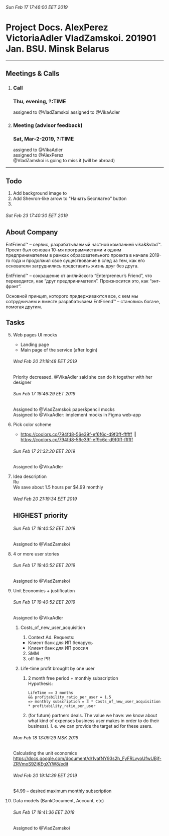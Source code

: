###### Sun Feb 17 17:46:00 EET 2019

# Project Docs. AlexPerez VictoriaAdler VladZamskoi. 201901 Jan. BSU. Minsk Belarus


----


## Meetings & Calls  

1. ### Call  
    ### Thu, evening, ?:TIME
    assigned to @VladZamskoi
    assigned to @VikaAdler

2. ### Meeting (advisor feedback)
    ### Sat, Mar-2-2019, ?:TIME  
    assigned to @VikaAdler  
    assigned to @AlexPerez  
    @VladZamskoi is going to miss it (will be abroad)  


---  

## Todo

1. Add background image to  
2. Add Shevron-like arrow to "Начать Бесплатно" button  
3. 


###### Sat Feb 23 17:40:30 EET 2019
## About Company  
EntFriend™ – сервис, разрабатываемый частной компанией vika&&vlad™.  Проект был основан 10-мя программистами и одним предпринимателем в рамках образовательного проекта в начале 2019-го года и продолжил свое существование в след за тем, как его основатели затруднились представить жизнь друг без друга.  

EntFriend™ – сокращение от английского “Enterpreneur’s Friend”, что переводится, как “друг предпринимателя”. Произносится это, как  “энт-фрэнт”.  

Основной принцип, которого придерживаются все, с кем мы сотрудничаем и вместе разрабатываем EntFriend™ – становись богаче, помогая другим.  


## Tasks  

5. Web pages UI mocks
    * Landing page  
    * Main page of the service (after login)  

    ###### Wed Feb 20 21:18:48 EET 2019
    Priority decreased. @VikaAdler said she can do it together with her designer  

    ###### Sun Feb 17 19:46:29 EET 2019
    Assigned to @VladZamskoi: paper&pencil mocks  
    Assigned to @VikaAdler: implement mocks in Figma web-app  


1. Pick color scheme  
    * https://coolors.co/794fd8-56e39f-ef6f6c-d9f0ff-ffffff 
        || https://coolors.co/794fd8-56e39f-ef9c6c-d9f0ff-ffffff  

    ###### Sun Feb 17 21:32:20 EET 2019
    Assigned to @VikaAdler  


2. Idea description  
    Ru  
    We save about 1.5 hours per $4.99 monthly  
  
    ###### Wed Feb 20 21:19:34 EET 2019
    ## HIGHEST priority 
    
    ###### Sun Feb 17 19:40:52 EET 2019
    Assigned to @VladZamskoi


3. 4 or more user stories  

    ###### Sun Feb 17 19:40:52 EET 2019
    Assigned to @VladZamskoi


4. Unit Economics + justification

    ###### Sun Feb 17 19:40:52 EET 2019  
    Assigned to @VikaAdler
  
    1. Costs_of_new_user_acquisition  
        1. Context Ad. Requests:  
        * Клиент банк для ИП беларусь  
        * Клиент банк для ИП россия  
        2. SMM  
        3. off-line PR  
  
    2. Life-time profit brought by one user  
        1. 2 month free period + monthly subscription  
            Hypothesis:  
            ```
            LifeTime == 3 months  
            && profitability_ratio_per_user = 1.5  
            => monthly subscription = 3 * Costs_of_new_user_acquisition * profitability_ratio_per_user  
            ```
    
        2. (for future) partners deals. The value we have: we know about what kind of expenses business user makes in order to do their business). I. e. we can provide the target ad for these users. 

    ###### Mon Feb 18 13:09:29 MSK 2019  
    Calculating the unit economics
    https://docs.google.com/document/d/1vafNY93s2h_FyFRLvyoUfwUBjf-ZRVmoS9ZjKEgXYW8/edit

    ###### Wed Feb 20 19:14:39 EET 2019
    $4.99 – desired maximum monthly subscription  


6. Data models (BankDocument, Account, etc)  

    ###### Sun Feb 17 19:41:36 EET 2019
    Assigned to @VladZamskoi  


